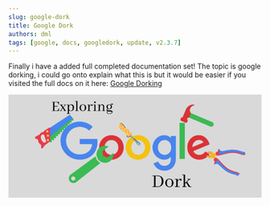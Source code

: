 ```yaml
---
slug: google-dork
title: Google Dork 
authors: dml
tags: [google, docs, googledork, update, v2.3.7]
---
```


Finally i have a added full completed documentation set! The topic is google dorking, i could go onto explain what this is but it would be easier if you visited the full docs on it here: [Google Dorking](/category/google-dorking) 


                                    
![Google Dork Video](./Exploring-Google-Dork.png)


